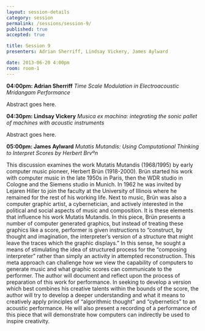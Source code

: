 ```yaml
---
layout: session-details
category: session
permalink: /sessions/session-9/
published: true
accepted: true

title: Session 9
presenters: Adrian Sherriff, Lindsay Vickery, James Aylward

date: 2013-06-20 4:00pm
room: room-1
---
```


**04:00pm: Adrian Sherriff**
_Time Scale Modulation in Electroacoustic Mridangam Performance_

Abstract goes here.

**04:30pm: Lindsay Vickery**
_Musica ex machina: integrating the sonic pallet of machines with acoustic instruments_

Abstract goes here.

**05:00pm: James Aylward**
_Mutatis Mutandis: Using Computational Thinking to Interpret Scores by Herbert Brvºn_

This discussion examines the work Mutatis Mutandis (1968/1995) by early computer music pioneer, Herbert Brün (1918-2000). Brün started his work with computer music in the late 1950s in Paris, then the WDR studio in Cologne and the Siemens studio in Munich. In 1962 he was invited by Lejaren Hiller to join the faculty at the University of Illinois where he remained for the rest of his working life.
Next to music, Brün was also a computer graphic artist, a cybernetician, and actively interested in the political and social aspects of music and composition. It is these elements that influence his work Mutatis Mutandis. In this piece, Brün presents a number of computer generated graphics, but instead of treating these graphics like a score, performer is given instructions to “construct, by thought and imagination, the interpreter’s version of a structure that might leave the traces which the graphic displays.” In this sense, he sought a means of stimulating the idea of structured process for the “composing interpreter” rather than simply an activity in attempted reconstruction. This meta approach can challenge how we view the capability of computers to generate music and what graphic scores can communicate to the performer.
The author will document and reflect upon the process of preparation of this work for performance. In seeking to develop a version which best combines his creative talents within the bounds of the score, the author will try to develop a deeper understanding and what it means to creatively apply principles of “algorithmic thought” and “cybernetics” to an acoustic performance. He will also present a recording of a performance of this piece that will demonstrate how computers can indirectly be used to inspire creativity.
